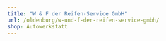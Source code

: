 ```yaml
---
title: "W & F der Reifen-Service GmbH"
url: /oldenburg/w-und-f-der-reifen-service-gmbh/
shop: Autowerkstatt
---
```

